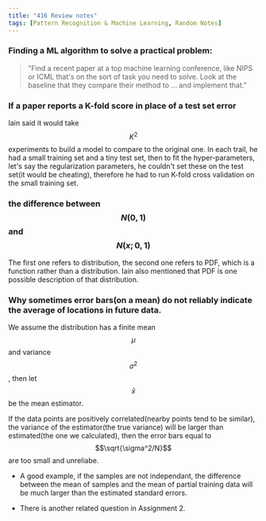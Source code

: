 ```yaml
---
title: "416 Review notes"
tags: [Pattern Recognition & Machine Learning, Random Notes]
---
```


### Finding a ML algorithm to solve a practical problem:
> "Find a recent paper at a top machine learning conference, like NIPS or ICML  that's on the sort of task you need to solve. Look at the baseline that they compare their method to ... and implement that."

### If a paper reports a K-fold score in place of a test set error
 Iain said it would take $$K^2$$ experiments to build a model to compare to the original one. In each trail, he had a small training set and a tiny test set, then to fit the hyper-parameters, let's say the regularization parameters, he couldn't set these on the test set(it would be cheating), therefore he had to run K-fold cross validation on the small training set.

### the difference between $$N(0,1)$$ and $$N(x;0,1)$$
The first one refers to distribution, the second one refers to PDF, which is a function rather than a distribution. Iain also mentioned that PDF is one possible description of that distribution.

### Why sometimes error bars(on a mean) do not reliably indicate the average of locations in future data.
We assume the distribution has a finite mean $$\mu$$ and variance $$\sigma^2$$, then let $$\bar{x}$$ be the mean estimator. 

If the data points are positively correlated(nearby points tend to be similar), the variance of the estimator(the true variance) will be larger than estimated(the one we calculated), then the error bars equal to $$\sqrt{\sigma^2/N}$$ are too small and unreliabe.
 
+ A good example, if the samples are not independant, the difference between the mean of samples and  the mean of partial training data will be much larger than the estimated standard errors. 

+ There is another related question in Assignment 2.